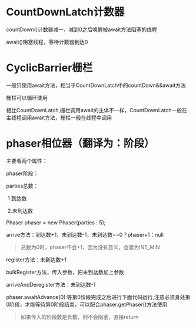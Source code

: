 # CountDownLatch计数器

countDown()计数器减一，减到0之后唤醒被await方法阻塞的线程

await()阻塞线程，等待计数器到达0

# CyclicBarrier栅栏

一般只使用await方法，相当于CountDownLatch中的countDown&&await方法

栅栏可以循环使用

相比CountDownLatch,栅栏调用await的主体不一样，CountDownLatch一般在主线程调用await方法，栅栏一般在线程中调用

# phaser相位器（翻译为：阶段）

主要看两个属性：

phaser阶段：

parties总数：

​	1.到达数 

​	2.未到达数

Phaser phaser = new Phaser(parties : 5);

arrive方法：到达数+1，未到达数-1，未到达数==0？phaser+1：null

> 总数为0时，phaser不会+1，因为没有意义，会置为INT_MIN

register方法：未到达数+1

bulkRegister方法，传入参数，把未到达数加上参数

arriveAndDeregister方法：未到达数-1

phaser.awaitAdvance(0):等第0阶段完成之后进行下面代码运行,注意必须身处第0阶段，才能等待第0阶段结束，可以配合phaser.getPhaser()方法使用

> 如果传入的阶段数是负数，则不会阻塞，直接return



